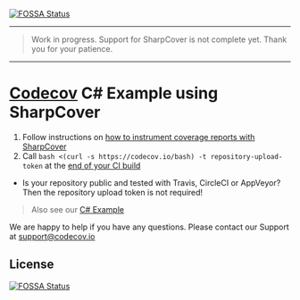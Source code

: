 [![FOSSA Status](https://app.fossa.com/api/projects/git%2Bgithub.com%2Fcodecov%2Fexample-csharp-sharpcover.svg?type=shield)](https://app.fossa.com/projects/git%2Bgithub.com%2Fcodecov%2Fexample-csharp-sharpcover?ref=badge_shield)

------
> Work in progress. Support for SharpCover is not complete yet. Thank you for your patience.
------

[Codecov][0] C# Example using SharpCover
========================================

1. Follow instructions on [how to instrument coverage reports with SharpCover](https://github.com/codecov/example-csharp-sharpcover/blob/master/Makefile#L17-L21)
2. Call `bash <(curl -s https://codecov.io/bash) -t repository-upload-token` at the [end of your CI build](https://github.com/codecov/example-csharp-sharpcover/blob/master/.travis.yml#L11)
  - Is your repository public and tested with Travis, CircleCI or AppVeyor? Then the repository upload token is not required!

> Also see our [C# Example][1]

We are happy to help if you have any questions. Please contact our Support at [support@codecov.io](mailto:support@codecov.io)

[0]: https://codecov.io/
[1]: https://github.com/codecov/example-csharp


## License
[![FOSSA Status](https://app.fossa.com/api/projects/git%2Bgithub.com%2Fcodecov%2Fexample-csharp-sharpcover.svg?type=large)](https://app.fossa.com/projects/git%2Bgithub.com%2Fcodecov%2Fexample-csharp-sharpcover?ref=badge_large)